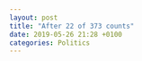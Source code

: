 ```yaml
---
layout: post
title: "After 22 of 373 counts"
date: 2019-05-26 21:28 +0100
categories: Politics
---
```

